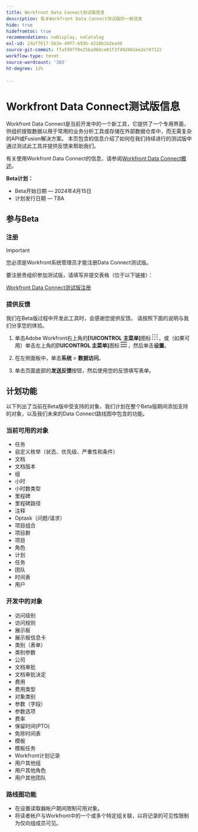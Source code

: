 ```yaml
---
title: Workfront Data Connect测试版信息
description: 有关Workfront Data Connect测试版的一般信息
hide: true
hidefromtoc: true
recommendations: noDisplay, noCatalog
exl-id: 2daf7617-5b3e-49f7-b93b-4210b1b2ea49
source-git-commit: ffa599ff0e25ba960ce01f3f492482ee2e747122
workflow-type: tm+mt
source-wordcount: '383'
ht-degree: 12%

---
```


# Workfront Data Connect测试版信息

Workfront Data Connect是当前开发中的一个新工具，它提供了一个专用界面，供组织提取数据以用于常用的业务分析工具或存储在外部数据仓库中，而无需复杂的API或Fusion解决方案。 本页包含的信息介绍了如何在我们持续进行的测试版中通过测试此工具并提供反馈来帮助我们。

有关使用Workfront Data Connect的信息，请参阅[Workfront Data Connect概述](/help/quicksilver/reports-and-dashboards/data-lake/data-lake-overview.md)。

**Beta计划：**

* Beta开始日期 — 2024年4月15日
* 计划发行日期 — TBA

## 参与Beta

### 注册

>[!IMPORTANT]
>
>您必须是Workfront系统管理员才能注册Data Connect测试版。

要注册贵组织参加测试版，请填写并提交表格（位于以下链接）：

[Workfront Data Connect测试版注册](https://adobe.ly/workfrontdatalake)

### 提供反馈

我们在Beta版过程中开发此工具时，会感谢您提供反馈。 请按照下面的说明与我们分享您的体验。

1. 单击Adobe Workfront右上角的&#x200B;**[!UICONTROL 主菜单]**&#x200B;图标![主菜单](/help/_includes/assets/main-menu-icon.png)，或（如果可用）单击左上角的&#x200B;**[!UICONTROL 主菜单]**&#x200B;图标![主菜单](/help/_includes/assets/main-menu-icon-left-nav.png)，然后单击&#x200B;**设置**。

1. 在左侧面板中，单击&#x200B;**系统** > **数据访问**。

1. 单击页面底部的&#x200B;**发送反馈**&#x200B;按钮，然后使用您的反馈填写表单。

## 计划功能

以下列出了当前在Beta版中受支持的对象、我们计划在整个Beta版期间添加支持的对象，以及我们未来的Data Connect路线图中包含的功能。

### 当前可用的对象

* 任务
* 自定义枚举（状态、优先级、严重性和条件）
* 文档
* 文档版本
* 组
* 小时
* 小时数类型
* 里程碑
* 里程碑路径
* 注释
* Optask（问题/请求）
* 项目组合
* 项目群
* 项目
* 角色
* 计划
* 任务
* 团队
* 时间表
* 用户

### 开发中的对象

* 访问级别
* 访问规则
* 展示板
* 展示板信息卡
* 类别（表单）
* 类别参数
* 公司
* 文档审批
* 文档审批决定
* 费用
* 费用类型
* 对象类别
* 参数（字段）
* 参数选项
* 费率
* 保留时间(PTO)
* 免除时间表
* 模板
* 模板任务
* Workfront计划记录
* 用户其他组
* 用户其他角色
* 用户其他团队

### 路线图功能

* 在设置读取器帐户期间限制可用对象。
* 将读者帐户与Workfront中的一个或多个特定组关联，以将记录的可见性限制为仅向组成员可见。
